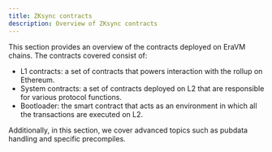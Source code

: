 ```yaml
---
title: ZKsync contracts
description: Overview of ZKsync contracts
---
```


This section provides an overview of the contracts deployed on EraVM chains.
The contracts covered consist of:

- L1 contracts: a set of contracts that powers interaction with the rollup on Ethereum.
- System contracts: a set of contracts deployed on L2 that are responsible for various protocol functions.
- Bootloader: the smart contract that acts as an environment in which all the transactions are executed on L2.

Additionally, in this section, we cover advanced topics such as pubdata handling and specific precompiles.
